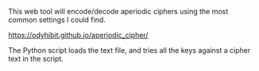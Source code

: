 This web tool will encode/decode aperiodic ciphers using the most common settings I could find.

https://odyhibit.github.io/aperiodic_cipher/

The Python script loads the text file, and tries all the keys against a cipher text in the script.
